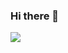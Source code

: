 
### Hi there 👋
![](https://github-readme-stats.vercel.app/api?username=luuxis&theme=dark&show_icons=true)
